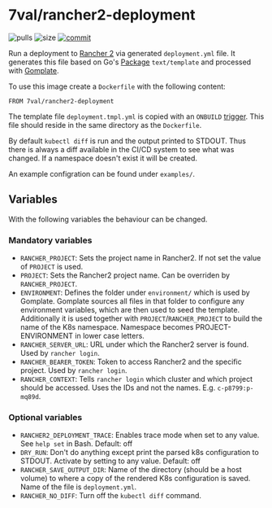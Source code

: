 # 7val/rancher2-deployment

![pulls](https://img.shields.io/docker/pulls/7val/rancher2-deployment.svg)
![size](https://images.microbadger.com/badges/image/7val/rancher2-deployment.svg)
[![commit](https://images.microbadger.com/badges/commit/7val/rancher2-deployment.svg)](https://microbadger.com/images/7val/rancher2-deployment)

Run a deployment to [Rancher 2][1] via generated `deployment.yml` file.  It
generates this file based on Go's [Package][2] `text/template` and processed
with [Gomplate][3].

To use this image create a `Dockerfile` with the following content:
```
FROM 7val/rancher2-deployment
```
The template file `deployment.tmpl.yml` is copied with an
`ONBUILD` [trigger][4]. This file should reside in the same directory as the
`Dockerfile`.

By default `kubectl diff` is run and the output printed to STDOUT. Thus there is
always a diff available in the CI/CD system to see what was changed.
If a namespace doesn't exist it will be created.

An example configration can be found under `examples/`.

## Variables

With the following variables the behaviour can be changed.

### Mandatory variables

* `RANCHER_PROJECT`: Sets the project name in Rancher2. If not set the value of
  `PROJECT` is used.
* `PROJECT`: Sets the Rancher2 project name. Can be overriden by
  `RANCHER_PROJECT`.
* `ENVIRONMENT`: Defines the folder under `environment/` which is used by
  Gomplate. Gomplate sources all files in that folder to configure any
  environment variables, which are then used to seed the template. Additionally
  it is used together with `PROJECT`/`RANCHER_PROJECT` to build the name of the
  K8s namespace. Namespace becomes PROJECT-ENVIRONMENT in lower case letters.
* `RANCHER_SERVER_URL`: URL under which the Rancher2 server is found. Used by
  `rancher login`.
* `RANCHER_BEARER_TOKEN`: Token to access Rancher2 and the specific project.
  Used by `rancher login`.
* `RANCHER_CONTEXT`: Tells `rancher login` which cluster and which project
  should be accessed. Uses the IDs and not the names. E.g. `c-p8799:p-mq89d`.

### Optional variables

* `RANCHER2_DEPLOYMENT_TRACE`: Enables trace mode when set to any value. See
  `help set` in Bash. Default: off
* `DRY_RUN`: Don't do anything except print the parsed k8s configuration to
  STDOUT.  Activate by setting to any value. Default: off
* `RANCHER_SAVE_OUTPUT_DIR`: Name of the directory (should be a host volume) to
  where a copy of the rendered K8s configuration is saved. Name of the file is
  `deployment.yml`.
* `RANCHER_NO_DIFF`: Turn off the `kubectl diff` command.

[1]: https://rancher.com/docs/rancher/v2.x/en/
[2]: https://golang.org/pkg/text/template/
[3]: https://docs.gomplate.ca/
[4]: https://docs.docker.com/engine/reference/builder/#onbuild
